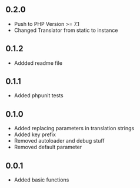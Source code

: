 0.2.0
-----
- Push to PHP Version >= 7.1
- Changed Translator from static to instance

0.1.2
-----
- Addded readme file

0.1.1
-----
- Added phpunit tests

0.1.0
-----
- Added replacing parameters in translation strings
- Added key prefix
- Removed autoloader and debug stuff
- Removed default parameter

0.0.1
-----
- Added basic functions
